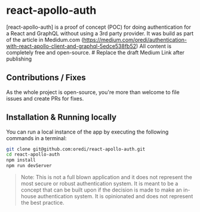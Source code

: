 # react-apollo-auth

[react-apollo-auth] is a proof of concept (POC) for doing authentication for a React and GraphQL without using a 3rd party provider. It was build as part of the article in Medidum.com (https://medium.com/oredi/authentication-with-react-apollo-client-and-graphql-5edce538fb52) All content is completely free and open-source. # Replace the draft Medium Link after publishing

## Contributions / Fixes

As the whole project is open-source, you're more than welcome to file issues and create PRs for fixes.

## Installation & Running locally

You can run a local instance of the app by executing the following commands in a terminal:
```sh
git clone git@github.com:oredi/react-apollo-auth.git
cd react-apollo-auth
npm install
npm run devServer
```

> Note: This is not a full blown application and it does not represent the most secure or robust authentication system. It is meant to be a concept that can be built upon if the decision is made to make an in-house authentication system. It is opinionated and does not represent the best practice.
